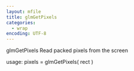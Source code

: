```yaml
---
layout: mfile
title: glmGetPixels
categories:
  - wrap
encoding: UTF-8
---
```


glmGetPixels  Read packed pixels from the screen

usage:  pixels = glmGetPixels( rect )
